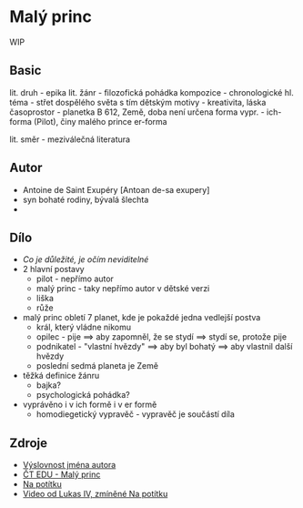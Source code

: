 # Malý princ

WIP

## Basic

lit. druh - epika
lit. žánr - filozofická pohádka
kompozice - chronologické
hl. téma - střet dospělého světa s tím dětským
motivy - kreativita, láska
časoprostor - planetka B 612, Země, doba není určena
forma vypr. - ich-forma (Pilot), činy malého prince er-forma

lit. směr - meziválečná literatura

## Autor

- Antoine de Saint Exupéry [Antoan de-sa exupery]
- syn bohaté rodiny, bývalá šlechta
- 

## Dílo

- *Co je důležité, je očím neviditelné*
- 2 hlavní postavy
    - pilot - nepřímo autor
    - malý princ - taky nepřímo autor v dětské verzi
    - liška
    - růže
- malý princ obletí 7 planet, kde je pokaždé jedna vedlejší postva
    - král, který vládne nikomu
    - opilec - pije ==> aby zapomněl, že se stydí ==> stydí se, protože pije
    - podnikatel - "vlastní hvězdy" ==> aby byl bohatý ==> aby vlastnil další hvězdy
    - poslední sedmá planeta je Země
- těžká definice žánru
    - bajka?
    - psychologická pohádka?
- vyprávěno i v ich formě i v er formě
    - homodiegetický vypravěč - vypravěč je součástí díla


## Zdroje

- [Výslovnost jména autora](https://www.youtube.com/watch?v=z5aUGqb2xFM)
- [ČT EDU - Malý princ](https://edu.ceskatelevize.cz/video/14531-a-de-saint-exupery-maly-princ)
- [Na potítku](https://www.youtube.com/watch?v=Rv2bfXHpdQI)
- [Video od Lukas IV, zmíněné Na potítku](https://www.youtube.com/watch?v=kbndGMf1RME)